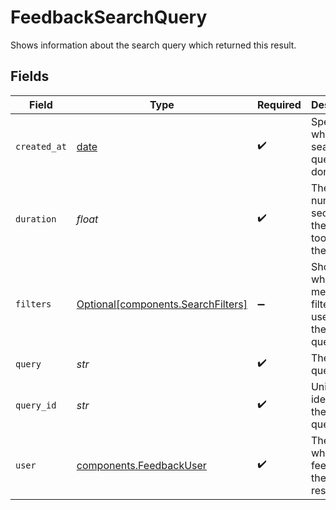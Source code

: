 # FeedbackSearchQuery

Shows information about the search query which returned this result.


## Fields

| Field                                                                      | Type                                                                       | Required                                                                   | Description                                                                |
| -------------------------------------------------------------------------- | -------------------------------------------------------------------------- | -------------------------------------------------------------------------- | -------------------------------------------------------------------------- |
| `created_at`                                                               | [date](https://docs.python.org/3/library/datetime.html#date-objects)       | :heavy_check_mark:                                                         | Specifies when the search query was done.                                  |
| `duration`                                                                 | *float*                                                                    | :heavy_check_mark:                                                         | The number of seconds the pipeline took to find the answer.                |
| `filters`                                                                  | [Optional[components.SearchFilters]](../../models/shared/searchfilters.md) | :heavy_minus_sign:                                                         | Shows which metadata filters were used for the search query.               |
| `query`                                                                    | *str*                                                                      | :heavy_check_mark:                                                         | The search query                                                           |
| `query_id`                                                                 | *str*                                                                      | :heavy_check_mark:                                                         | Unique identifier of the search query.                                     |
| `user`                                                                     | [components.FeedbackUser](../../models/shared/feedbackuser.md)             | :heavy_check_mark:                                                         | The user who gave feedback to the search result.                           |